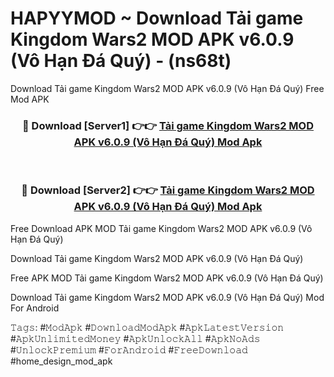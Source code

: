 # HAPYYMOD ~ Download Tải game Kingdom Wars2 MOD APK v6.0.9 (Vô Hạn Đá Quý) - (ns68t)
Download Tải game Kingdom Wars2 MOD APK v6.0.9 (Vô Hạn Đá Quý) Free Mod APK

<div align="center">
<h3>🔴 Download [Server1] 👉👉 <a href="https://apk-comot.site?title=Tải_game_Kingdom_Wars2_MOD_APK_v6.0.9_(Vô_Hạn_Đá_Quý)">Tải game Kingdom Wars2 MOD APK v6.0.9 (Vô Hạn Đá Quý) Mod Apk</a></h3><br>

<h3>🔴 Download [Server2] 👉👉 <a href="https://apk-comot.site?title=Tải_game_Kingdom_Wars2_MOD_APK_v6.0.9_(Vô_Hạn_Đá_Quý)">Tải game Kingdom Wars2 MOD APK v6.0.9 (Vô Hạn Đá Quý) Mod Apk</a></h3>
</div>


Free Download APK MOD Tải game Kingdom Wars2 MOD APK v6.0.9 (Vô Hạn Đá Quý)

Download Tải game Kingdom Wars2 MOD APK v6.0.9 (Vô Hạn Đá Quý) 

Free APK MOD Tải game Kingdom Wars2 MOD APK v6.0.9 (Vô Hạn Đá Quý) 

Download Tải game Kingdom Wars2 MOD APK v6.0.9 (Vô Hạn Đá Quý) Mod For Android

𝚃𝚊𝚐𝚜: #𝙼𝚘𝚍𝙰𝚙𝚔 #𝙳𝚘𝚠𝚗𝚕𝚘𝚊𝚍𝙼𝚘𝚍𝙰𝚙𝚔 #𝙰𝚙𝚔𝙻𝚊𝚝𝚎𝚜𝚝𝚅𝚎𝚛𝚜𝚒𝚘𝚗 #𝙰𝚙𝚔𝚄𝚗𝚕𝚒𝚖𝚒𝚝𝚎𝚍𝙼𝚘𝚗𝚎𝚢 #𝙰𝚙𝚔𝚄𝚗𝚕𝚘𝚌𝚔𝙰𝚕𝚕 #𝙰𝚙𝚔𝙽𝚘𝙰𝚍𝚜 #𝚄𝚗𝚕𝚘𝚌𝚔𝙿𝚛𝚎𝚖𝚒𝚞𝚖 #𝙵𝚘𝚛𝙰𝚗𝚍𝚛𝚘𝚒𝚍 #𝙵𝚛𝚎𝚎𝙳𝚘𝚠𝚗𝚕𝚘𝚊𝚍 #home_design_mod_apk